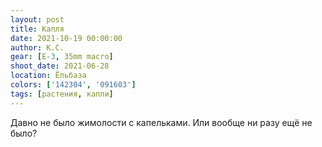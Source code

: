 ```yaml
---
layout: post
title: Капля
date: 2021-10-19 00:00:00
author: К.С.
gear: [E-3, 35mm macro]
shoot_date: 2021-06-28
location: Ёльбаза
colors: ['142304', '091603']
tags: [растения, капли]
---
```

Давно не было жимолости с капельками. Или вообще ни разу ещё не было?
